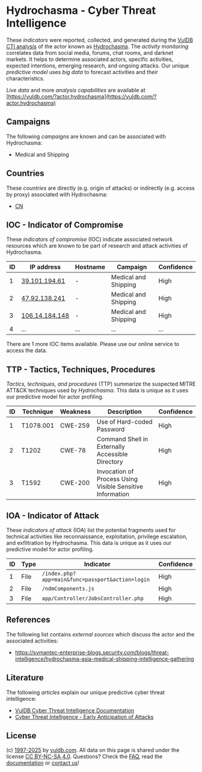 # Hydrochasma - Cyber Threat Intelligence

These _indicators_ were reported, collected, and generated during the [VulDB CTI analysis](https://vuldb.com/?kb.cti) of the actor known as [Hydrochasma](https://vuldb.com/?actor.hydrochasma). The _activity monitoring_ correlates data from social media, forums, chat rooms, and darknet markets. It helps to determine associated actors, specific activities, expected intentions, emerging research, and ongoing attacks. Our unique _predictive model_ uses _big data_ to forecast activities and their characteristics.

_Live data_ and more _analysis capabilities_ are available at [https://vuldb.com/?actor.hydrochasma](https://vuldb.com/?actor.hydrochasma)

## Campaigns

The following _campaigns_ are known and can be associated with Hydrochasma:

* Medical and Shipping

## Countries

These _countries_ are directly (e.g. origin of attacks) or indirectly (e.g. access by proxy) associated with Hydrochasma:

* [CN](https://vuldb.com/?country.cn)

## IOC - Indicator of Compromise

These _indicators of compromise_ (IOC) indicate associated network resources which are known to be part of research and attack activities of Hydrochasma.

ID | IP address | Hostname | Campaign | Confidence
-- | ---------- | -------- | -------- | ----------
1 | [39.101.194.61](https://vuldb.com/?ip.39.101.194.61) | - | Medical and Shipping | High
2 | [47.92.138.241](https://vuldb.com/?ip.47.92.138.241) | - | Medical and Shipping | High
3 | [106.14.184.148](https://vuldb.com/?ip.106.14.184.148) | - | Medical and Shipping | High
4 | ... | ... | ... | ...

There are 1 more IOC items available. Please use our online service to access the data.

## TTP - Tactics, Techniques, Procedures

_Tactics, techniques, and procedures_ (TTP) summarize the suspected MITRE ATT&CK techniques used by _Hydrochasma_. This data is unique as it uses our predictive model for actor profiling.

ID | Technique | Weakness | Description | Confidence
-- | --------- | -------- | ----------- | ----------
1 | T1078.001 | CWE-259 | Use of Hard-coded Password | High
2 | T1202 | CWE-78 | Command Shell in Externally Accessible Directory | High
3 | T1592 | CWE-200 | Invocation of Process Using Visible Sensitive Information | High

## IOA - Indicator of Attack

These _indicators of attack_ (IOA) list the potential fragments used for technical activities like reconnaissance, exploitation, privilege escalation, and exfiltration by Hydrochasma. This data is unique as it uses our predictive model for actor profiling.

ID | Type | Indicator | Confidence
-- | ---- | --------- | ----------
1 | File | `/index.php?app=main&func=passport&action=login` | High
2 | File | `/ndmComponents.js` | High
3 | File | `app/Controller/JobsController.php` | High

## References

The following list contains _external sources_ which discuss the actor and the associated activities:

* https://symantec-enterprise-blogs.security.com/blogs/threat-intelligence/hydrochasma-asia-medical-shipping-intelligence-gathering

## Literature

The following _articles_ explain our unique predictive cyber threat intelligence:

* [VulDB Cyber Threat Intelligence Documentation](https://vuldb.com/?kb.cti)
* [Cyber Threat Intelligence - Early Anticipation of Attacks](https://www.scip.ch/en/?labs.20201022)

## License

(c) [1997-2025](https://vuldb.com/?kb.changelog) by [vuldb.com](https://vuldb.com/?kb.about). All data on this page is shared under the license [CC BY-NC-SA 4.0](https://creativecommons.org/licenses/by-nc-sa/4.0/). Questions? Check the [FAQ](https://vuldb.com/?kb.faq), read the [documentation](https://vuldb.com/?kb) or [contact us](https://vuldb.com/?contact)!
